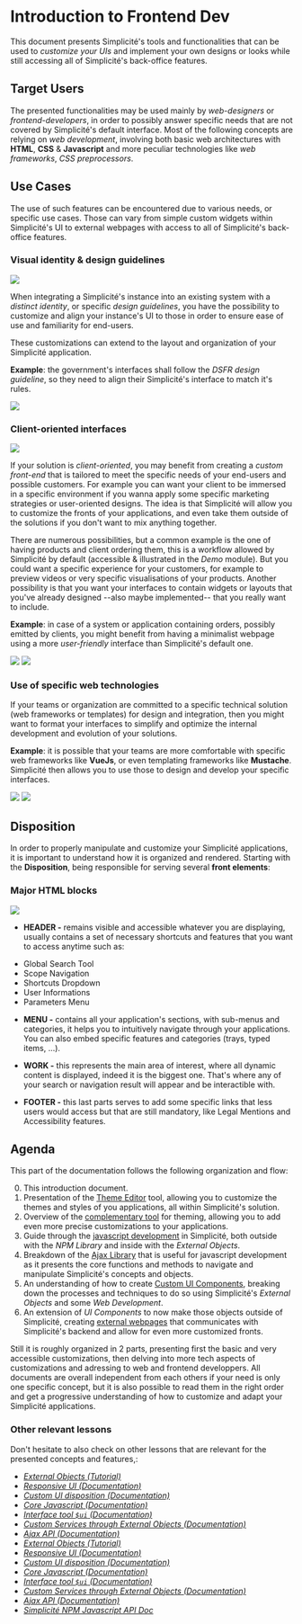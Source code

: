 Introduction to Frontend Dev
============================

This document presents Simplicité's tools and functionalities that can be used to *customize your UIs* and implement your own designs or looks while still accessing all of Simplicité's back-office features.

## Target Users

The presented functionalities may be used mainly by *web-designers* or *frontend-developers*, in order to possibly answer specific needs that are not covered by Simplicité's default interface.
Most of the following concepts are relying on *web development*, involving both basic web architectures with **HTML**, **CSS** & **Javascript** and more peculiar technologies like *web frameworks*, *CSS preprocessors*.

## Use Cases

The use of such features can be encountered due to various needs, or specific use cases. Those can vary from simple custom widgets within Simplicité's UI to external webpages with access to all of Simplicité's back-office features.

### Visual identity & design guidelines

![](identity-guidelines.png)

When integrating a Simplicité's instance into an existing system with a *distinct identity*, or specific *design guidelines*, you have the possibility to customize and align your instance's UI to those in order to ensure ease of use and familiarity for end-users.

These customizations can extend to the layout and organization of your Simplicité application.

**Example**: the government's interfaces shall follow the *DSFR design guideline*, so they need to align their Simplicité's interface to match it's rules.

![](dsfr-simplicite.png)

### Client-oriented interfaces

![](client-oriented-webpage.png)

If your solution is *client-oriented*, you may benefit from creating a *custom front-end* that is tailored to meet the specific needs of your end-users and possible customers. For example you can want your client to be immersed in a specific environment if you wanna apply some specific marketing strategies or user-oriented designs. The idea is that Simplicité will allow you to customize the fronts of your applications, and even take them outside of the solutions if you don't want to mix anything together. 

There are numerous possibilities, but a common example is the one of having products and client ordering them, this is a workflow allowed by Simplicité by default (accessible & illustrated in the *Demo* module). But you could want a specific experience for your customers, for example to preview videos or very specific visualisations of your products. Another possibility is that you want your interfaces to contain widgets or layouts that you've already designed --also maybe implemented-- that you really want to include.

**Example**: in case of a system or application containing orders, possibly emitted by clients, you might benefit from having a minimalist webpage using a more *user-friendly* interface than Simplicité's default one.

![](order-internal-page.png)
![](order-external-page.png)

### Use of specific web technologies

If your teams or organization are committed to a specific technical solution (web frameworks or templates) for design and integration, then you might want to format your interfaces to simplify and optimize the internal development and evolution of your solutions.

**Example**: it is possible that your teams are more comfortable with specific web frameworks like **VueJs**, or even templating frameworks like **Mustache**. Simplicité then allows you to use those to design and develop your specific interfaces.

![](vue-webpage.png)
![](mustache-webpage.png)

## Disposition

In order to properly manipulate and customize your Simplicité applications, it is important to understand how it is organized and rendered. Starting with the **Disposition**, being responsible for serving several **front elements**:

### Major HTML blocks

![](disposition-schema.png)

* **HEADER -** remains visible and accessible whatever you are displaying, usually contains a set of necessary shortcuts and features that you want to access anytime such as:
- Global Search Tool
- Scope Navigation
- Shortcuts Dropdown
- User Informations
- Parameters Menu

* **MENU -** contains all your application's sections, with sub-menus and categories, it helps you to intuitively navigate through your applications. You can also embed specific features and categories (trays, typed items, ...).

* **WORK -** this represents the main area of interest, where all dynamic content is displayed, indeed it is the biggest one. That's where any of your search or navigation result will appear and be interactible with.

* **FOOTER -** this last parts serves to add some specific links that less users would access but that are still mandatory, like Legal Mentions and Accessibility features.

## Agenda

This part of the documentation follows the following organization and flow:

0) This introduction document.
1) Presentation of the [Theme Editor](https://docs.simplicite.io/lesson/docs/front/theme-editor) tool, allowing you to customize the themes and styles of you applications, all within Simplicité's solution.
2) Overview of the [complementary tool](https://docs.simplicite.io/lesson/docs/front/styles) for theming, allowing you to add even more precise customizations to your applications.
3) Guide through the [javascript development](https://docs.simplicite.io/lesson/docs/front/javascript-dev) in Simplicité, both outside with the *NPM Library* and inside with the *External Objects*.
4) Breakdown of the [Ajax Library](https://docs.simplicite.io/lesson/docs/front/lib-ajax) that is useful for javascript development as it presents the core functions and methods to navigate and manipulate Simplicité's concepts and objects.
5) An understanding of how to create [Custom UI Components](https://docs.simplicite.io/lesson/docs/front/ui-components), breaking down the processes and techniques to do so using Simplicité's  *External Objects* and some *Web Development*.
6) An extension of *UI Components* to now make those objects outside of Simplicité, creating [external webpages](https://docs.simplicite.io/lesson/docs/front/web-page) that communicates with Simplicité's backend and allow for even more customized fronts.

Still it is roughly organized in 2 parts, presenting first the basic and very accessible customizations, then delving into more tech aspects of customizations and adressing to web and frontend developpers. All documents are overall independent from each others if your need is only one specific concept, but it is also possible to read them in the right order and get a progressive understanding of how to customize and adapt your Simplicité applications.

### Other relevant lessons

Don't hesitate to also check on other lessons that are relevant for the presented concepts and features,: 

* [*External Objects (Tutorial)*](https://docs.simplicite.io/lesson/tutorial/development/external-object)  
* [*Responsive UI (Documentation)*](https://docs.simplicite.io/lesson/docs/ui/responsive)  
* [*Custom UI disposition (Documentation)*](https://docs.simplicite.io/lesson/docs/core/disposition-code-examples)  
* [*Core Javascript (Documentation)*](https://docs.simplicite.io/lesson/docs/core/javascript-code-examples)  
* [*Interface tool `$ui` (Documentation)*](https://docs.simplicite.io/lesson/docs/core/ui-tools-code-examples)  
* [*Custom Services through External Objects (Documentation)*](https://docs.simplicite.io/lesson/docs/integration/webservices/custom-services)  
* [*Ajax API (Documentation)*](https://docs.simplicite.io/lesson/docs/integration/librairies/ajax-api)  
* [*External Objects (Tutorial)*](https://docs.simplicite.io/lesson/tutorial/development/external-object)  
* [*Responsive UI (Documentation)*](https://docs.simplicite.io/lesson/docs/ui/responsive)  
* [*Custom UI disposition (Documentation)*](https://docs.simplicite.io/lesson/docs/core/disposition-code-examples)  
* [*Core Javascript (Documentation)*](https://docs.simplicite.io/lesson/docs/core/javascript-code-examples)  
* [*Interface tool `$ui` (Documentation)*](https://docs.simplicite.io/lesson/docs/core/ui-tools-code-examples)  
* [*Custom Services through External Objects (Documentation)*](https://docs.simplicite.io/lesson/docs/integration/webservices/custom-services)  
* [*Ajax API (Documentation)*](https://docs.simplicite.io/lesson/docs/integration/librairies/ajax-api)  
* [*Simplicité NPM Javascript API Doc*](https://simplicitesoftware.github.io/javascript-api/)
